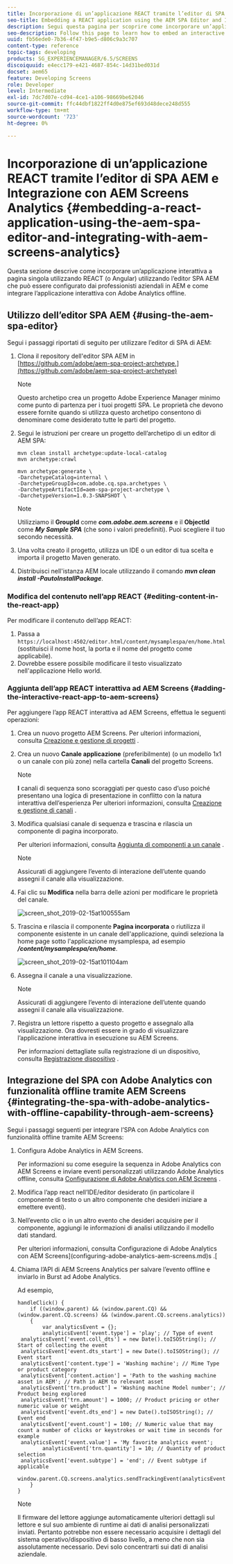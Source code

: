 ```yaml
---
title: Incorporazione di un’applicazione REACT tramite l’editor di SPA AEM e Integrazione con AEM Screens Analytics
seo-title: Embedding a REACT application using the AEM SPA Editor and Integrating with AEM Screens Analytics
description: Segui questa pagina per scoprire come incorporare un’applicazione interattiva a pagina singola utilizzando REACT (o Angular) utilizzando l’editor SPA AEM che può essere configurato dai professionisti del business in AEM e come integrare l’applicazione interattiva con Adobe Analytics offline.
seo-description: Follow this page to learn how to embed an interactive single page application using REACT (or Angular) using the AEM SPA editor that can be configured by business professionals in AEM and also how to integrate your interactive application with offline Adobe Analytics.
uuid: fb56ede0-7b36-4f47-b9e5-d806c9a3c707
content-type: reference
topic-tags: developing
products: SG_EXPERIENCEMANAGER/6.5/SCREENS
discoiquuid: e4ecc179-e421-4687-854c-14d31bed031d
docset: aem65
feature: Developing Screens
role: Developer
level: Intermediate
exl-id: 7dc7d07e-cd94-4ce1-a106-98669be62046
source-git-commit: ffc44dbf1822ff4d0e875ef693d48dece248d555
workflow-type: tm+mt
source-wordcount: '723'
ht-degree: 0%

---
```


# Incorporazione di un’applicazione REACT tramite l’editor di SPA AEM e Integrazione con AEM Screens Analytics {#embedding-a-react-application-using-the-aem-spa-editor-and-integrating-with-aem-screens-analytics}

Questa sezione descrive come incorporare un’applicazione interattiva a pagina singola utilizzando REACT (o Angular) utilizzando l’editor SPA AEM che può essere configurato dai professionisti aziendali in AEM e come integrare l’applicazione interattiva con Adobe Analytics offline.

## Utilizzo dell’editor SPA AEM {#using-the-aem-spa-editor}

Segui i passaggi riportati di seguito per utilizzare l’editor di SPA di AEM:

1. Clona il repository dell&#39;editor SPA AEM in [https://github.com/adobe/aem-spa-project-archetype.](https://github.com/adobe/aem-spa-project-archetype)

   >[!NOTE]
   >
   >Questo archetipo crea un progetto Adobe Experience Manager minimo come punto di partenza per i tuoi progetti SPA. Le proprietà che devono essere fornite quando si utilizza questo archetipo consentono di denominare come desiderato tutte le parti del progetto.

1. Segui le istruzioni per creare un progetto dell’archetipo di un editor di AEM SPA:

   ```
   mvn clean install archetype:update-local-catalog
   mvn archetype:crawl
   
   mvn archetype:generate \
   -DarchetypeCatalog=internal \
   -DarchetypeGroupId=com.adobe.cq.spa.archetypes \
   -DarchetypeArtifactId=aem-spa-project-archetype \
   -DarchetypeVersion=1.0.3-SNAPSHOT \
   ```

   >[!NOTE]
   >
   >Utilizziamo il **GroupId** come ***com.adobe.aem.screens*** e il **ObjectId** come ***My Sample SPA*** (che sono i valori predefiniti). Puoi scegliere il tuo secondo necessità.

1. Una volta creato il progetto, utilizza un IDE o un editor di tua scelta e importa il progetto Maven generato.
1. Distribuisci nell&#39;istanza AEM locale utilizzando il comando ***mvn clean install -PautoInstallPackage***.

### Modifica del contenuto nell’app REACT {#editing-content-in-the-react-app}

Per modificare il contenuto dell’app REACT:

1. Passa a `https://localhost:4502/editor.html/content/mysamplespa/en/home.html` (sostituisci il nome host, la porta e il nome del progetto come applicabile).
1. Dovrebbe essere possibile modificare il testo visualizzato nell&#39;applicazione Hello world.

### Aggiunta dell’app REACT interattiva ad AEM Screens {#adding-the-interactive-react-app-to-aem-screens}

Per aggiungere l’app REACT interattiva ad AEM Screens, effettua le seguenti operazioni:

1. Crea un nuovo progetto AEM Screens. Per ulteriori informazioni, consulta [Creazione e gestione di progetti](creating-a-screens-project.md) .

1. Crea un nuovo **Canale applicazione** (preferibilmente) (o un modello 1x1 o un canale con più zone) nella cartella **Canali** del progetto Screens.

   >[!NOTE]
   >**I** canali di sequenza sono scoraggiati per questo caso d’uso poiché presentano una logica di presentazione in conflitto con la natura interattiva dell’esperienza
   >Per ulteriori informazioni, consulta [Creazione e gestione di canali](managing-channels.md) .


1. Modifica qualsiasi canale di sequenza e trascina e rilascia un componente di pagina incorporato.

   Per ulteriori informazioni, consulta [Aggiunta di componenti a un canale](adding-components-to-a-channel.md) .

   >[!NOTE]
   >
   >Assicurati di aggiungere l’evento di interazione dell’utente quando assegni il canale alla visualizzazione.

1. Fai clic su **Modifica** nella barra delle azioni per modificare le proprietà del canale.

   ![screen_shot_2019-02-15at100555am](assets/screen_shot_2019-02-15at100555am.png)

1. Trascina e rilascia il componente **Pagina incorporata** o riutilizza il componente esistente in un canale dell&#39;applicazione, quindi seleziona la home page sotto l&#39;applicazione mysamplespa, ad esempio ***/content/mysamplespa/en/home***.

   ![screen_shot_2019-02-15at101104am](assets/screen_shot_2019-02-15at101104am.png)

1. Assegna il canale a una visualizzazione.

   >[!NOTE]
   >Assicurati di aggiungere l’evento di interazione dell’utente quando assegni il canale alla visualizzazione.

1. Registra un lettore rispetto a questo progetto e assegnalo alla visualizzazione. Ora dovresti essere in grado di visualizzare l’applicazione interattiva in esecuzione su AEM Screens.

   Per informazioni dettagliate sulla registrazione di un dispositivo, consulta [Registrazione dispositivo](device-registration.md) .

## Integrazione del SPA con Adobe Analytics con funzionalità offline tramite AEM Screens {#integrating-the-spa-with-adobe-analytics-with-offline-capability-through-aem-screens}

Segui i passaggi seguenti per integrare l’SPA con Adobe Analytics con funzionalità offline tramite AEM Screens:

1. Configura Adobe Analytics in AEM Screens.

   Per informazioni su come eseguire la sequenza in Adobe Analytics con AEM Screens e inviare eventi personalizzati utilizzando Adobe Analytics offline, consulta [Configurazione di Adobe Analytics con AEM Screens](configuring-adobe-analytics-aem-screens.md) .

1. Modifica l’app react nell’IDE/editor desiderato (in particolare il componente di testo o un altro componente che desideri iniziare a emettere eventi).
1. Nell’evento clic o in un altro evento che desideri acquisire per il componente, aggiungi le informazioni di analisi utilizzando il modello dati standard.

   Per ulteriori informazioni, consulta Configurazione di Adobe Analytics con AEM Screens](configuring-adobe-analytics-aem-screens.md)s .[

1. Chiama l’API di AEM Screens Analytics per salvare l’evento offline e inviarlo in Burst ad Adobe Analytics.

   Ad esempio,

   ```
   handleClick() {
       if ((window.parent) && (window.parent.CQ) && (window.parent.CQ.screens) && (window.parent.CQ.screens.analytics))
       {
           var analyticsEvent = {};
           analyticsEvent['event.type'] = 'play'; // Type of event
    analyticsEvent['event.coll_dts'] = new Date().toISOString(); // Start of collecting the event
    analyticsEvent['event.dts_start'] = new Date().toISOString(); // Event start
    analyticsEvent['content.type'] = 'Washing machine'; // Mime Type or product category
    analyticsEvent['content.action'] = 'Path to the washing machine asset in AEM'; // Path in AEM to relevant asset
    analyticsEvent['trn.product'] = 'Washing machine Model number'; // Product being explored
    analyticsEvent['trn.amount'] = 1000; // Product pricing or other numeric value or weight
    analyticsEvent['event.dts_end'] = new Date().toISOString(); // Event end
    analyticsEvent['event.count'] = 100; // Numeric value that may count a number of clicks or keystrokes or wait time in seconds for example
    analyticsEvent['event.value'] = 'My favorite analytics event';
           analyticsEvent['trn.quantity'] = 10; // Quantity of product selection
    analyticsEvent['event.subtype'] = 'end'; // Event subtype if applicable
    window.parent.CQ.screens.analytics.sendTrackingEvent(analyticsEvent);
       }
   }
   ```

   >[!NOTE]
   >
   >Il firmware del lettore aggiunge automaticamente ulteriori dettagli sul lettore e sul suo ambiente di runtime ai dati di analisi personalizzati inviati. Pertanto potrebbe non essere necessario acquisire i dettagli del sistema operativo/dispositivo di basso livello, a meno che non sia assolutamente necessario. Devi solo concentrarti sui dati di analisi aziendale.
